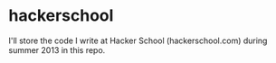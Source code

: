 hackerschool
============

I'll store the code I write at Hacker School (hackerschool.com) during summer 2013 in this repo.  
